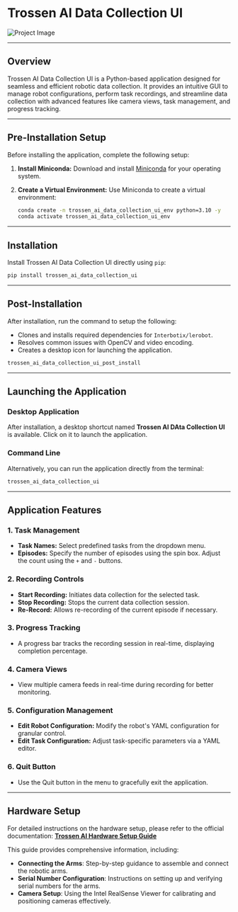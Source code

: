 
# **Trossen AI Data Collection UI**

![Project Image](./trossen_ai_data_collection_ui/resources/trossen_ai_gui.png)

---

## **Overview**

Trossen AI Data Collection UI is a Python-based application designed for seamless and efficient robotic data collection.
It provides an intuitive GUI to manage robot configurations, perform task recordings, and streamline data collection with advanced features like camera views, task management, and progress tracking.

---

## **Pre-Installation Setup**

Before installing the application, complete the following setup:

1. **Install Miniconda:**
   Download and install [Miniconda](https://docs.conda.io/en/latest/miniconda.html) for your operating system.

2. **Create a Virtual Environment:**
   Use Miniconda to create a virtual environment:
   ```bash
   conda create -n trossen_ai_data_collection_ui_env python=3.10 -y
   conda activate trossen_ai_data_collection_ui_env
   ```

---

## **Installation**

Install Trossen AI Data Collection UI directly using `pip`:

```bash
pip install trossen_ai_data_collection_ui
```

---

## **Post-Installation**

After installation, run the command to setup the following:
- Clones and installs required dependencies for `Interbotix/lerobot`.
- Resolves common issues with OpenCV and video encoding.
- Creates a desktop icon for launching the application.

```bash
trossen_ai_data_collection_ui_post_install
```

---

## **Launching the Application**

### **Desktop Application**

After installation, a desktop shortcut named **Trossen AI DAta Collection UI** is available.
Click on it to launch the application.

### **Command Line**

Alternatively, you can run the application directly from the terminal:

```bash
trossen_ai_data_collection_ui
```

---

## **Application Features**

### **1. Task Management**
- **Task Names:** Select predefined tasks from the dropdown menu.
- **Episodes:** Specify the number of episodes using the spin box. Adjust the count using the `+` and `-` buttons.

### **2. Recording Controls**
- **Start Recording:** Initiates data collection for the selected task.
- **Stop Recording:** Stops the current data collection session.
- **Re-Record:** Allows re-recording of the current episode if necessary.

### **3. Progress Tracking**
- A progress bar tracks the recording session in real-time, displaying completion percentage.

### **4. Camera Views**
- View multiple camera feeds in real-time during recording for better monitoring.

### **5. Configuration Management**
- **Edit Robot Configuration:** Modify the robot's YAML configuration for granular control.
- **Edit Task Configuration:** Adjust task-specific parameters via a YAML editor.

### **6. Quit Button**
- Use the Quit button in the menu to gracefully exit the application.

---

## **Hardware Setup**

For detailed instructions on the hardware setup, please refer to the official documentation:
[**Trossen AI Hardware Setup Guide**](https://docs.trossenrobotics.com/trossen_arm/main/getting_started/hardware_setup.html)

This guide provides comprehensive information, including:

- **Connecting the Arms**: Step-by-step guidance to assemble and connect the robotic arms.
- **Serial Number Configuration**: Instructions on setting up and verifying serial numbers for the arms.
- **Camera Setup**: Using the Intel RealSense Viewer for calibrating and positioning cameras effectively.
